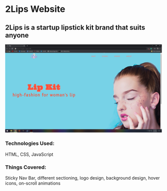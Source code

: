 # 2Lips Website

## 2Lips is a startup lipstick kit brand that suits anyone

![2lips Landing Page](/img/2lip-landingpage.jpg)


### Technologies Used:
HTML, CSS, JavaScript

### Things Covered:
Sticky Nav Bar, different sectioning, logo design, background design, hover icons, on-scroll animations

